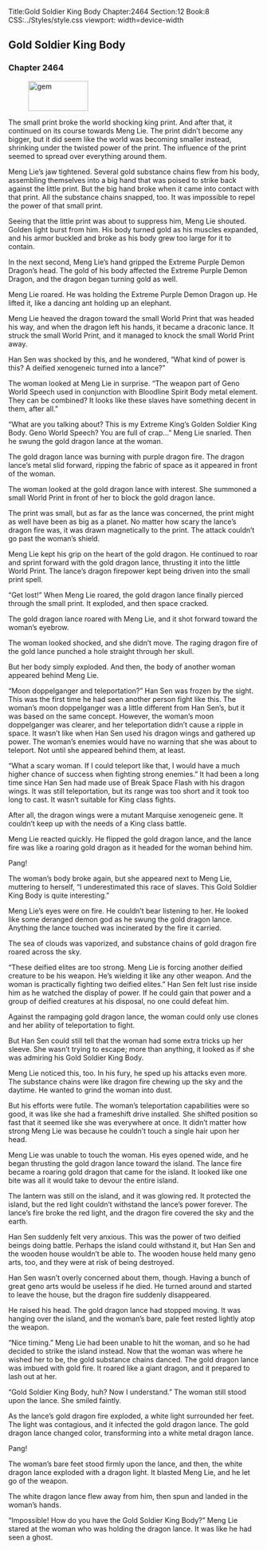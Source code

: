 Title:Gold Soldier King Body 
Chapter:2464 
Section:12 
Book:8 
CSS:../Styles/style.css 
viewport: width=device-width
  
## Gold Soldier King Body
### Chapter 2464 
<figure>
	<img src="../Images/gem.gif" alt="gem" id="gem" width="120" height="60" />
</figure>
  

  
  The small print broke the world shocking king print. And after that, it continued on its course towards Meng Lie. The print didn’t become any bigger, but it did seem like the world was becoming smaller instead, shrinking under the twisted power of the print. The influence of the print seemed to spread over everything around them.

Meng Lie’s jaw tightened. Several gold substance chains flew from his body, assembling themselves into a big hand that was poised to strike back against the little print. But the big hand broke when it came into contact with that print. All the substance chains snapped, too. It was impossible to repel the power of that small print.

Seeing that the little print was about to suppress him, Meng Lie shouted. Golden light burst from him. His body turned gold as his muscles expanded, and his armor buckled and broke as his body grew too large for it to contain.

In the next second, Meng Lie’s hand gripped the Extreme Purple Demon Dragon’s head. The gold of his body affected the Extreme Purple Demon Dragon, and the dragon began turning gold as well.

Meng Lie roared. He was holding the Extreme Purple Demon Dragon up. He lifted it, like a dancing ant holding up an elephant.

Meng Lie heaved the dragon toward the small World Print that was headed his way, and when the dragon left his hands, it became a draconic lance. It struck the small World Print, and it managed to knock the small World Print away.

Han Sen was shocked by this, and he wondered, “What kind of power is this? A deified xenogeneic turned into a lance?”

The woman looked at Meng Lie in surprise. “The weapon part of Geno World Speech used in conjunction with Bloodline Spirit Body metal element. They can be combined? It looks like these slaves have something decent in them, after all.”

“What are you talking about? This is my Extreme King’s Golden Soldier King Body. Geno World Speech? You are full of crap…” Meng Lie snarled. Then he swung the gold dragon lance at the woman.

The gold dragon lance was burning with purple dragon fire. The dragon lance’s metal slid forward, ripping the fabric of space as it appeared in front of the woman.

The woman looked at the gold dragon lance with interest. She summoned a small World Print in front of her to block the gold dragon lance.

The print was small, but as far as the lance was concerned, the print might as well have been as big as a planet. No matter how scary the lance’s dragon fire was, it was drawn magnetically to the print. The attack couldn’t go past the woman’s shield.

Meng Lie kept his grip on the heart of the gold dragon. He continued to roar and sprint forward with the gold dragon lance, thrusting it into the little World Print. The lance’s dragon firepower kept being driven into the small print spell.

“Get lost!” When Meng Lie roared, the gold dragon lance finally pierced through the small print. It exploded, and then space cracked.

The gold dragon lance roared with Meng Lie, and it shot forward toward the woman’s eyebrow.

The woman looked shocked, and she didn’t move. The raging dragon fire of the gold lance punched a hole straight through her skull.

But her body simply exploded. And then, the body of another woman appeared behind Meng Lie.

“Moon doppelganger and teleportation?” Han Sen was frozen by the sight. This was the first time he had seen another person fight like this. The woman’s moon doppelganger was a little different from Han Sen’s, but it was based on the same concept. However, the woman’s moon doppelganger was clearer, and her teleportation didn’t cause a ripple in space. It wasn’t like when Han Sen used his dragon wings and gathered up power. The woman’s enemies would have no warning that she was about to teleport. Not until she appeared behind them, at least.

“What a scary woman. If I could teleport like that, I would have a much higher chance of success when fighting strong enemies.” It had been a long time since Han Sen had made use of Break Space Flash with his dragon wings. It was still teleportation, but its range was too short and it took too long to cast. It wasn’t suitable for King class fights.

After all, the dragon wings were a mutant Marquise xenogeneic gene. It couldn’t keep up with the needs of a King class battle.

Meng Lie reacted quickly. He flipped the gold dragon lance, and the lance fire was like a roaring gold dragon as it headed for the woman behind him.

Pang!

The woman’s body broke again, but she appeared next to Meng Lie, muttering to herself, “I underestimated this race of slaves. This Gold Soldier King Body is quite interesting.”

Meng Lie’s eyes were on fire. He couldn’t bear listening to her. He looked like some deranged demon god as he swung the gold dragon lance. Anything the lance touched was incinerated by the fire it carried.

The sea of clouds was vaporized, and substance chains of gold dragon fire roared across the sky.

“These deified elites are too strong. Meng Lie is forcing another deified creature to be his weapon. He’s wielding it like any other weapon. And the woman is practically fighting two deified elites.” Han Sen felt lust rise inside him as he watched the display of power. If he could gain that power and a group of deified creatures at his disposal, no one could defeat him.

Against the rampaging gold dragon lance, the woman could only use clones and her ability of teleportation to fight.

But Han Sen could still tell that the woman had some extra tricks up her sleeve. She wasn’t trying to escape; more than anything, it looked as if she was admiring his Gold Soldier King Body.

Meng Lie noticed this, too. In his fury, he sped up his attacks even more. The substance chains were like dragon fire chewing up the sky and the daytime. He wanted to grind the woman into dust.

But his efforts were futile. The woman’s teleportation capabilities were so good, it was like she had a frameshift drive installed. She shifted position so fast that it seemed like she was everywhere at once. It didn’t matter how strong Meng Lie was because he couldn’t touch a single hair upon her head.

Meng Lie was unable to touch the woman. His eyes opened wide, and he began thrusting the gold dragon lance toward the island. The lance fire became a roaring gold dragon that came for the island. It looked like one bite was all it would take to devour the entire island.

The lantern was still on the island, and it was glowing red. It protected the island, but the red light couldn’t withstand the lance’s power forever. The lance’s fire broke the red light, and the dragon fire covered the sky and the earth.

Han Sen suddenly felt very anxious. This was the power of two deified beings doing battle. Perhaps the island could withstand it, but Han Sen and the wooden house wouldn’t be able to. The wooden house held many geno arts, too, and they were at risk of being destroyed.

Han Sen wasn’t overly concerned about them, though. Having a bunch of great geno arts would be useless if he died. He turned around and started to leave the house, but the dragon fire suddenly disappeared.

He raised his head. The gold dragon lance had stopped moving. It was hanging over the island, and the woman’s bare, pale feet rested lightly atop the weapon.

“Nice timing.” Meng Lie had been unable to hit the woman, and so he had decided to strike the island instead. Now that the woman was where he wished her to be, the gold substance chains danced. The gold dragon lance was imbued with gold fire. It roared like a giant dragon, and it prepared to lash out at her.

“Gold Soldier King Body, huh? Now I understand.” The woman still stood upon the lance. She smiled faintly.

As the lance’s gold dragon fire exploded, a white light surrounded her feet. The light was contagious, and it infected the gold dragon lance. The gold dragon lance changed color, transforming into a white metal dragon lance.

Pang!

The woman’s bare feet stood firmly upon the lance, and then, the white dragon lance exploded with a dragon light. It blasted Meng Lie, and he let go of the weapon.

The white dragon lance flew away from him, then spun and landed in the woman’s hands.

“Impossible! How do you have the Gold Soldier King Body?” Meng Lie stared at the woman who was holding the dragon lance. It was like he had seen a ghost.
